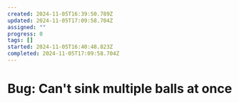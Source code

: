 ```yaml
---
created: 2024-11-05T16:39:50.789Z
updated: 2024-11-05T17:09:58.704Z
assigned: ""
progress: 0
tags: []
started: 2024-11-05T16:40:48.823Z
completed: 2024-11-05T17:09:58.704Z
---
```


# Bug: Can't sink multiple balls at once
